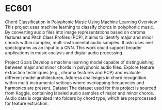 # EC601

Chord Classification in Polyphonic Music Using Machine Learning
Overview
This project uses machine learning to classify chords in polyphonic music. By converting audio files into image representations based on chroma features and Pitch Class Profiles (PCP), it aims to identify major and minor chords within complex, multi-instrumental audio samples. It aslo uses mel spectograms as an input to a CNN. This work could support broader applications in music analysis and digital audio processing.

Project Goals
Develop a machine learning model capable of distinguishing between major and minor chords in polyphonic audio files.
Explore feature extraction techniques (e.g., chroma features and PCP) and evaluate different model architectures.
Address challenges in chord recognition within multi-instrumental settings where overlapping frequencies and harmonics are present.
Dataset
The dataset used for this project is sourced from Kaggle, containing labeled audio samples of major and minor chords. Audio data is organized into folders by chord type, which are preprocessed for feature extraction.

